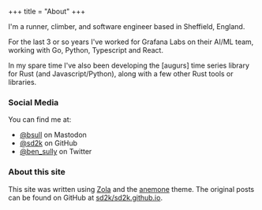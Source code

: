 +++
title = "About"
+++

I'm a runner, climber, and software engineer based in Sheffield, England.

For the last 3 or so years I've worked for Grafana Labs on their AI/ML team,
working with Go, Python, Typescript and React.

In my spare time I've also been developing the [augurs] time series library
for Rust (and Javascript/Python), along with a few other Rust tools or
libraries.

### Social Media

You can find me at:

* [@bsull](https://grafana.social/@bsull) on Mastodon
* [@sd2k](https://github.com/sd2k) on GitHub
* [@ben_sully](https://twitter.com/ben_sully/) on Twitter

### About this site

This site was written using [Zola] and the [anemone] theme. The original posts
can be found on GitHub at [sd2k/sd2k.github.io][gh].

[Zola]: https://www.getzola.org/
[anemone]: https://www.getzola.org/themes/anemone/
[gh]: https://github.com/sd2k/sd2k.github.io/
